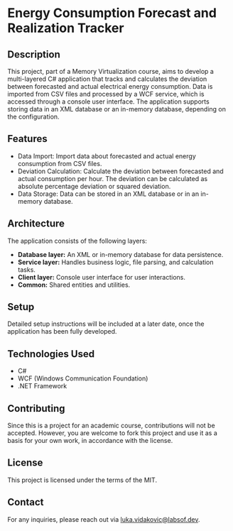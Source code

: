 # Energy Consumption Forecast and Realization Tracker

## Description

This project, part of a Memory Virtualization course, aims to develop a multi-layered C# application that tracks and calculates the deviation between forecasted and actual electrical energy consumption. Data is imported from CSV files and processed by a WCF service, which is accessed through a console user interface. The application supports storing data in an XML database or an in-memory database, depending on the configuration.

## Features

- Data Import: Import data about forecasted and actual energy consumption from CSV files.
- Deviation Calculation: Calculate the deviation between forecasted and actual consumption per hour. The deviation can be calculated as absolute percentage deviation or squared deviation.
- Data Storage: Data can be stored in an XML database or in an in-memory database.

## Architecture

The application consists of the following layers:

- **Database layer:** An XML or in-memory database for data persistence.
- **Service layer:** Handles business logic, file parsing, and calculation tasks.
- **Client layer:** Console user interface for user interactions.
- **Common:** Shared entities and utilities.

## Setup

Detailed setup instructions will be included at a later date, once the application has been fully developed.

## Technologies Used

- C#
- WCF (Windows Communication Foundation)
- .NET Framework

## Contributing

Since this is a project for an academic course, contributions will not be accepted. However, you are welcome to fork this project and use it as a basis for your own work, in accordance with the license.

## License

This project is licensed under the terms of the MIT.

## Contact

For any inquiries, please reach out via luka.vidakovic@labsof.dev.
